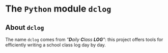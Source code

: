The `Python` module `dclog`
===========================

About `dclog`
-------------

The name `dclog` comes from *"**D**aily **C**lass **LOG**"*: this project offers tools for efficiently writing a school class log day by day.
